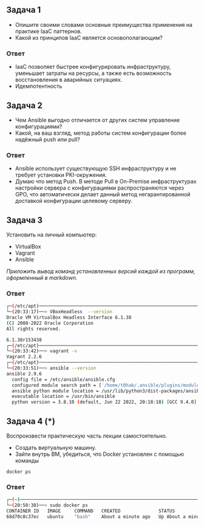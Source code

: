 ## Задача 1

- Опишите своими словами основные преимущества применения на практике IaaC паттернов.
- Какой из принципов IaaC является основополагающим?

### Ответ
- IaaC позволяет быстрее конфигурировать инфраструктуру, уменьшает затраты на ресурсы, а также есть возможность восстановления в аварийных ситуациях.
- Идемпотентность 

## Задача 2

- Чем Ansible выгодно отличается от других систем управление конфигурациями?
- Какой, на ваш взгляд, метод работы систем конфигурации более надёжный push или pull?

### Ответ
- Ansible использует существующую SSH инфраструктуру и не требует установки PKI-окружения.
- Думаю что метод Push. В методе Pull в On-Premise инфраструктурах настройки сервера с конфигурациями распространяются через GPO, что автоматически делает данный метод негарантированной доставкой конфигурации целевому серверу.

## Задача 3

Установить на личный компьютер:

- VirtualBox
- Vagrant 
- Ansible

*Приложить вывод команд установленных версий каждой из программ, оформленный в markdown.*

### Ответ
```bash
┌─(/etc/apt)─────────────────────────────────────────────────────────────────────────────────────────────────────────────────────────────────────(t0hab@t0hab-pc:pts/0)─┐
└─(20:33:17)──> VBoxHeadless  --version                                                                                                                    ──(Пт,сен09)─┘
Oracle VM VirtualBox Headless Interface 6.1.38
(C) 2008-2022 Oracle Corporation
All rights reserved.

6.1.38r153438
┌─(/etc/apt)─────────────────────────────────────────────────────────────────────────────────────────────────────────────────────────────────────(t0hab@t0hab-pc:pts/0)─┐
└─(20:33:42)──> vagrant -v                                                                                                                                 ──(Пт,сен09)─┘
Vagrant 2.2.6
┌─(/etc/apt)─────────────────────────────────────────────────────────────────────────────────────────────────────────────────────────────────────(t0hab@t0hab-pc:pts/0)─┐
└─(20:33:51)──> ansible --version                                                                                                                          ──(Пт,сен09)─┘
ansible 2.9.6
  config file = /etc/ansible/ansible.cfg
  configured module search path = ['/home/t0hab/.ansible/plugins/modules', '/usr/share/ansible/plugins/modules']
  ansible python module location = /usr/lib/python3/dist-packages/ansible
  executable location = /usr/bin/ansible
  python version = 3.8.10 (default, Jun 22 2022, 20:18:18) [GCC 9.4.0]
```

## Задача 4 (*)

Воспроизвести практическую часть лекции самостоятельно.

- Создать виртуальную машину.
- Зайти внутрь ВМ, убедиться, что Docker установлен с помощью команды
```
docker ps
```

### Ответ 
```bash
┌─(~)────────────────────────────────────────────────────────────────────────────────────────────────────────────────────────────────────────────(t0hab@t0hab-pc:pts/1)─┐
└─(20:50:38)──> sudo docker ps                                                                                                                             ──(Пт,сен09)─┘
CONTAINER ID   IMAGE     COMMAND   CREATED              STATUS              PORTS     NAMES
68d70c8c37ec   ubuntu    "bash"    About a minute ago   Up About a minute             vigorous_lamarr
```